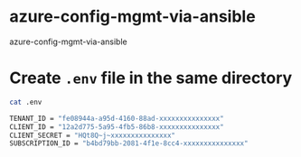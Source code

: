 # azure-config-mgmt-via-ansible
azure-config-mgmt-via-ansible


# Create `.env` file in the same directory

```bash
cat .env

TENANT_ID = "fe08944a-a95d-4160-88ad-xxxxxxxxxxxxxxx"
CLIENT_ID = "12a2d775-5a95-4fb5-86b8-xxxxxxxxxxxxxxx"
CLIENT_SECRET = "HQt8Q~j~xxxxxxxxxxxxxxx"
SUBSCRIPTION_ID = "b4bd79bb-2081-4f1e-8cc4-xxxxxxxxxxxxxxx"
```